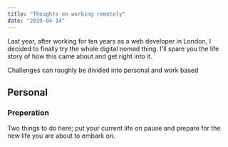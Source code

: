 ```yaml
---
title: "Thoughts on working remotely"
date: "2019-04-14"
---
```


Last year, after working for ten years as a web developer in London, I decided to finally try the whole digital nomad thing.  I'll spare you the life story of how this came about and get right into it.

Challenges can roughly be divided into personal and work based

## Personal

### Preperation

Two things to do here; put your current life on pause and prepare for the new life you are about to embark on.  